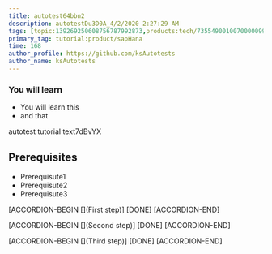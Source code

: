 ```yaml
---
title: autotest64bbn2
description: autotestDu3D0A_4/2/2020 2:27:29 AM
tags: [topic:139269250608756787992873,products:tech/73554900100700000996,tutorial:experience/advanced]
primary_tag: tutorial:product/sapHana
time: 168
author_profile: https://github.com/ksAutotests
author_name: ksAutotests
---
```

### You will learn
- You will learn this
- and that

autotest tutorial text7dBvYX

## Prerequisites
- Prerequisute1
- Prerequisute2
- Prerequisute3

[ACCORDION-BEGIN [](First step)]
[DONE]
[ACCORDION-END]

[ACCORDION-BEGIN [](Second step)]
[DONE]
[ACCORDION-END]

[ACCORDION-BEGIN [](Third step)]
[DONE]
[ACCORDION-END]


